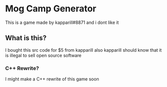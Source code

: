 # Mog Camp Generator

This is a game made by kapparill#8871 and i dont like it

## What is this?

I bought this src code for $5 from kapparill also kapparill should know that it is illegal to sell open source software

### C++ Rewrite?

I might make a C++ rewrite of this game soon


